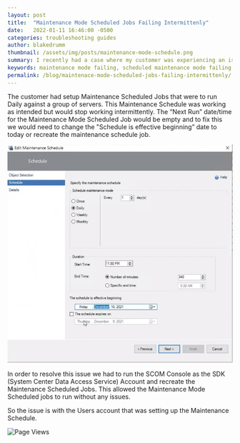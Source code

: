 ```yaml
---
layout: post
title:  "Maintenance Mode Scheduled Jobs Failing Intermittenly"
date:   2022-01-11 16:46:00 -0500
categories: troubleshooting guides
author: blakedrumm
thumbnail: /assets/img/posts/maintenance-mode-schedule.png
summary: I recently had a case where my customer was experiencing an issue with Scheduled Maintenance Mode failing to put objects into maintenance mode intermittently. SCOM 2019 Management Group.
keywords: maintenance mode failing, scheduled maintenance mode failing, maintenance mode issue, maintenance mode not running automatically, maintenance schedules issue, maintenance schedules not running
permalink: /blog/maintenace-mode-scheduled-jobs-failing-intermittenly/
---
```

The customer had setup Maintenance Scheduled Jobs that were to run Daily against a group of servers. This Maintenance Schedule was working as intended but would stop working intermittently. The “Next Run” date/time for the Maintenance Mode Scheduled Job would be empty and to fix this we would need to change the "Schedule is effective beginning” date to today or recreate the maintenance schedule job.

![Maintenance Mode Scheduled Job Properties](/assets/img/posts/maintenance-mode-schedule-properties.png)

In order to resolve this issue we had to run the SCOM Console as the SDK (System Center Data Access Service) Account and recreate the Maintenance Scheduled Jobs. This allowed the Maintenance Mode Scheduled jobs to run without any issues.

So the issue is with the Users account that was setting up the Maintenance Schedule.

![Page Views](https://counter.blakedrumm.com/count/tag.svg?url=blakedrumm.com/blog/maintenace-mode-scheduled-jobs-failing-intermittenly)

<!--
Having trouble with Pages? Check out our [documentation](https://docs.github.com/categories/github-pages-basics/) or [contact support](https://support.github.com/contact) and we’ll help you sort it out.
-->
